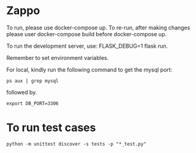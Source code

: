 # Zappo

To run, please use docker-compose up. 
To re-run, after making changes please user docker-compose build before docker-compose up. 


To run the development server, use: FLASK_DEBUG=1 flask run. 

Remember to set environment variables.

For local, kindly run the following command to get the mysql port:  
```
ps aux | grep mysql
```
  
followed by. 

```
export DB_PORT=3306
```
     
    
# To run test cases

```python -m unittest discover -s tests -p "*_test.py"```